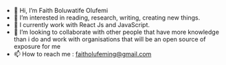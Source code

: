 - 👋 Hi, I’m Faith Boluwatife Olufemi
- 👀 I’m interested in reading, research, writing, creating new things.
- 🌱 I currently work with React Js and JavaScript.
- 💞️ I’m looking to collaborate with other people that have more knowledge than i do and work with organisations that will be an open source of exposure for me
- 📫 How to reach me : faitholufeming@gmail.com

<!---
BlackObsidian007/BlackObsidian007 is a ✨ special ✨ repository because its `README.md` (this file) appears on your GitHub profile.
You can click the Preview link to take a look at your changes.
--->
